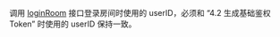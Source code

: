 <div class="mk-warning">

调用 [loginRoom](@loginRoom) 接口登录房间时使用的 userID，必须和 “4.2 生成基础鉴权 Token” 时使用的 userID 保持一致。 
</div>





